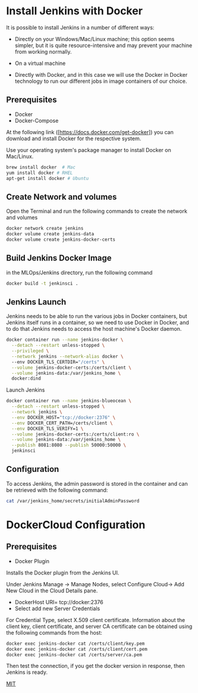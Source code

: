 # Install Jenkins with Docker

It is possible to install Jenkins in a number of different ways:

* Directly on your Windows/Mac/Linux machine; this option seems simpler, but it is quite resource-intensive and may prevent your machine from working normally.
- On a virtual machine
+ Directly with Docker, and in this case we will use the Docker in Docker technology to run our different jobs in image containers of our choice.

## Prerequisites
+ Docker
+ Docker-Compose

At the following link ([https://docs.docker.com/get-docker]) you can download and install Docker for the respective system.

Use your operating system's package manager to install Docker on Mac/Linux. 

```bash
brew install docker  # Mac
yum install docker # RHEL
apt-get install docker # Ubuntu
```

## Create Network and volumes
Open the Terminal and run the following commands to create the network and volumes 

```bash
docker network create jenkins
docker volume create jenkins-data
docker volume create jenkins-docker-certs
```

## Build Jenkins Docker Image
in the MLOps/Jenkins directory, run the following command
```bash
docker build -t jenkinsci . 
```
## Jenkins Launch
Jenkins needs to be able to run the various jobs in Docker containers, but Jenkins itself runs in a container, so we need to use Docker in Docker, and to do that Jenkins needs to access the host machine's Docker daemon. 
```bash
docker container run --name jenkins-docker \
  --detach --restart unless-stopped \
  --privileged \
  --network jenkins --network-alias docker \ 
  --env DOCKER_TLS_CERTDIR="/certs" \
  --volume jenkins-docker-certs:/certs/client \
  --volume jenkins-data:/var/jenkins_home \
  docker:dind
```
Launch Jenkins
```bash
docker container run --name jenkins-blueocean \
  --detach --restart unless-stopped \
  --network jenkins \
  --env DOCKER_HOST="tcp://docker:2376" \
  --env DOCKER_CERT_PATH=/certs/client \
  --env DOCKER_TLS_VERIFY=1 \
  --volume jenkins-docker-certs:/certs/client:ro \
  --volume jenkins-data:/var/jenkins_home \
  --publish 8081:8080 --publish 50000:50000 \
  jenkinsci
```
## Configuration
To access Jenkins, the admin password is stored in the container and can be retrieved with the following command:
```bash
cat /var/jenkins_home/secrets/initialAdminPassword
```
# DockerCloud Configuration
## Prerequisites
+ Docker Plugin

Installs the Docker plugin from the Jenkins UI.

Under Jenkins Manage -> Manage Nodes, select Configure Cloud-> Add New Cloud in the Cloud Details pane.
+ DockerHost URI= tcp://docker:2376
+ Select add new Server Credentials

For Credential Type, select X.509 client certificate.
Information about the client key, client certificate, and server CA certificate can be obtained using the following commands from the host:
```bash
docker exec jenkins-docker cat /certs/client/key.pem
docker exec jenkins-docker cat /certs/client/cert.pem
docker exec jenkins-docker cat /certs/server/ca.pem
```
Then test the connection, if you get the docker version in response, then Jenkins is ready.

[MIT](https://choosealicense.com/licenses/mit/)